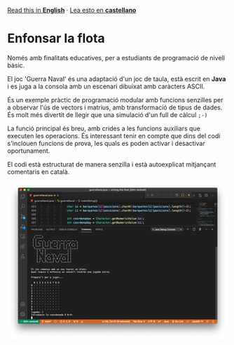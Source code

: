 [Read this in **English**](README.md) · [Lea esto en **castellano**](README.es.md)

# Enfonsar la flota

Només amb finalitats educatives, per a estudiants de programació de nivell bàsic.

El joc 'Guerra Naval' és una adaptació d'un joc de taula, està escrit en **Java** i es juga a la consola amb un escenari dibuixat amb caràcters ASCII.

És un exemple pràctic de programació modular amb funcions senzilles per a observar l'ús de vectors i matrius, amb transformació de tipus de dades. És molt més divertit de llegir que una simulació d'un full de càlcul `;-)`

La funció principal és breu, amb crides a les funcions auxiliars que executen les operacions. És interessant tenir en compte que dins del codi s'inclouen funcions de prova, les quals es poden activar i desactivar oportunament.

El codi està estructurat de manera senzilla i està autoexplicat mitjançant comentaris en català.


![foto de pantalla](Sinking-the-fleet.png)